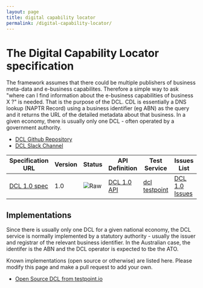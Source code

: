 ```yaml
---
layout: page
title: digital capability locator
permalink: /digital-capability-locator/
---
```


# The Digital Capability Locator specification

The framework assumes that there could be multiple publishers of business meta-data and e-business capabilites.  Therefore a simple way to ask "where can I find information about the e-business capabilities of business X ?" is needed.  That is the purpose of the DCL.  CDL is essentially a DNS lookup (NAPTR Record) using a business identifier (eg ABN) as the query and it returns the URL of the detailed metadata about that business.  In a given economy, there is usually only one DCL - often operated by a government authority.

* [DCL Github Repository](https://github.com/ausdigital/ausdigital-dcl)
* [DCL Slack Channel](https://ausdigital.slack.com/messages/spec-dcl/)

| Specification URL | Version | Status | API Definition | Test Service | Issues List |
| ----------------- | ------  | ------ | -------------- | ------------ | -------- |
| [DCL 1.0 spec](https://ausdigital-dcl.readthedocs.org) | 1.0 | ![Raw](http://rfc.unprotocols.org/spec:2/COSS/raw.svg)  | [DCL 1.0 API](https://swaggerhub.com/api/ausdigital/ausdigital-dcl/1.0) | [dcl testpoint](https://dcl.testpoint.io/)  | [DCL 1.0 Issues](https://github.com/ausdigital/ausdigital-dcl/issues)   |

## Implementations

Since there is usually only one DCL for a given national economy, the DCL service is normally implemented by a statutory authority - usually the issuer and registrar of the relevant business identifier.  In the Australian case, the identifer is the ABN and the DCL operator is expected to tbe the ATO.

Known implementations (open source or otherwise) are listed here.  Please modify this page and make a pull request to add your own.

* [Open Source DCL from testpoint.io](https://github.com/test-point/testpoint-dcl)

